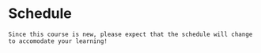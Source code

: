 # Schedule

```{warning}
Since this course is new, please expect that the schedule will change to accomodate your learning!
```


